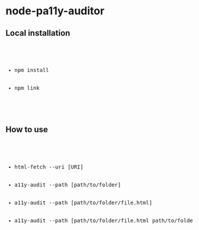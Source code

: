 <h1>node-pa11y-auditor</h1>

<h2>Local installation</h2>
<pre>
  <ul>
    <li>npm install</li>
    <li>npm link</li>
  </ul>
</pre>

<h2>How to use</h2>
<pre>
  <ul>
    <li>html-fetch --uri [URI]</li>
    <li>a11y-audit --path [path/to/folder]</li>
    <li>a11y-audit --path [path/to/folder/file.html]</li>
    <li>a11y-audit --path [path/to/folder/file.html path/to/folder/file-1.html ... ]</li>
  </ul>
</pre>

